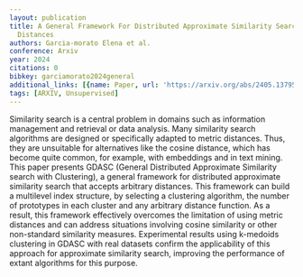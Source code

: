 ```yaml
---
layout: publication
title: A General Framework For Distributed Approximate Similarity Search With Arbitrary
  Distances
authors: Garcia-morato Elena et al.
conference: Arxiv
year: 2024
citations: 0
bibkey: garciamorato2024general
additional_links: [{name: Paper, url: 'https://arxiv.org/abs/2405.13795'}]
tags: [ARXIV, Unsupervised]
---
```

Similarity search is a central problem in domains such as information
management and retrieval or data analysis. Many similarity search algorithms
are designed or specifically adapted to metric distances. Thus, they are
unsuitable for alternatives like the cosine distance, which has become quite
common, for example, with embeddings and in text mining. This paper presents
GDASC (General Distributed Approximate Similarity search with Clustering), a
general framework for distributed approximate similarity search that accepts
arbitrary distances. This framework can build a multilevel index structure, by
selecting a clustering algorithm, the number of prototypes in each cluster and
any arbitrary distance function. As a result, this framework effectively
overcomes the limitation of using metric distances and can address situations
involving cosine similarity or other non-standard similarity measures.
Experimental results using k-medoids clustering in GDASC with real datasets
confirm the applicability of this approach for approximate similarity search,
improving the performance of extant algorithms for this purpose.
